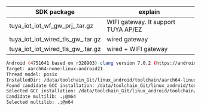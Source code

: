 | SDK package     |  explain        |
|---------------|-----------------------|
|tuya_iot_iot_wf_gw_prj_<toolchain name>.tar.gz |  WIFI gateway. It support TUYA AP/EZ |
|tuya_iot_iot_wired_tls_gw_<toolchain name>.tar.gz  | wired gateway |
|tuya_iot_iot_wired_tls_gw_<toolchain name>.tar.gz | wired + WIFI gateway |


```bash
Android (4751641 based on r328903) clang version 7.0.2 (https://android.googlesource.com/toolchain/clang 003100370607242ddd5815e4a043907ea9004281) (https://android.googlesource.com/toolchain/llvm 1d739ffb0366421d383e04ff80ec2ee591315116) (based on LLVM 7.0.2svn)
Target: aarch64-none-linux-android21
Thread model: posix
InstalledDir: /data/toolchain_Git/linux_android/toolchain/aarch64-linux-android/bin
Found candidate GCC installation: /data/toolchain_Git/linux_android/toolchain/aarch64-linux-android/bin/../lib/gcc/aarch64-linux-android/4.9.x
Selected GCC installation: /data/toolchain_Git/linux_android/toolchain/aarch64-linux-android/bin/../lib/gcc/aarch64-linux-android/4.9.x
Candidate multilib: .;@m64
Selected multilib: .;@m64
```
